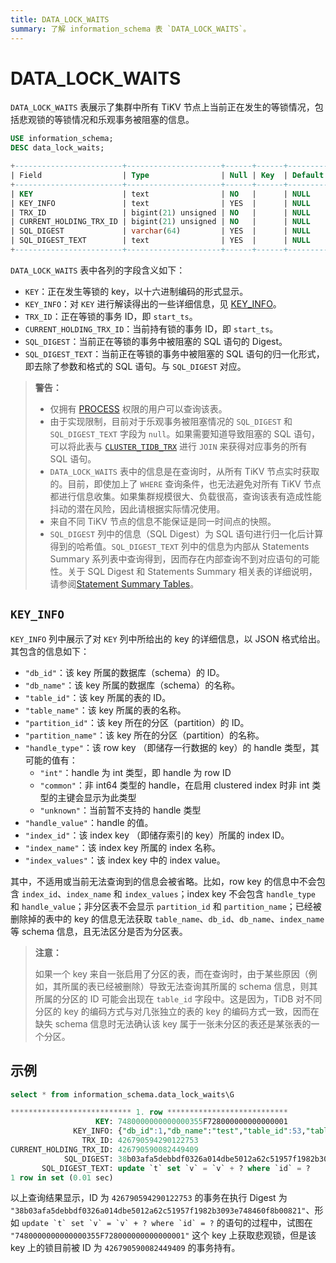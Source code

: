 ```yaml
---
title: DATA_LOCK_WAITS
summary: 了解 information_schema 表 `DATA_LOCK_WAITS`。
---
```


# DATA_LOCK_WAITS

`DATA_LOCK_WAITS` 表展示了集群中所有 TiKV 节点上当前正在发生的等锁情况，包括悲观锁的等锁情况和乐观事务被阻塞的信息。


```sql
USE information_schema;
DESC data_lock_waits;
```

```sql
+------------------------+---------------------+------+------+---------+-------+
| Field                  | Type                | Null | Key  | Default | Extra |
+------------------------+---------------------+------+------+---------+-------+
| KEY                    | text                | NO   |      | NULL    |       |
| KEY_INFO               | text                | YES  |      | NULL    |       |
| TRX_ID                 | bigint(21) unsigned | NO   |      | NULL    |       |
| CURRENT_HOLDING_TRX_ID | bigint(21) unsigned | NO   |      | NULL    |       |
| SQL_DIGEST             | varchar(64)         | YES  |      | NULL    |       |
| SQL_DIGEST_TEXT        | text                | YES  |      | NULL    |       |
+------------------------+---------------------+------+------+---------+-------+
```

`DATA_LOCK_WAITS` 表中各列的字段含义如下：

* `KEY`：正在发生等锁的 key，以十六进制编码的形式显示。
* `KEY_INFO`：对 `KEY` 进行解读得出的一些详细信息，见 [KEY_INFO](#key_info)。
* `TRX_ID`：正在等锁的事务 ID，即 `start_ts`。
* `CURRENT_HOLDING_TRX_ID`：当前持有锁的事务 ID，即 `start_ts`。
* `SQL_DIGEST`：当前正在等锁的事务中被阻塞的 SQL 语句的 Digest。
* `SQL_DIGEST_TEXT`：当前正在等锁的事务中被阻塞的 SQL 语句的归一化形式，即去除了参数和格式的 SQL 语句。与 `SQL_DIGEST` 对应。

> **警告：**
>
> * 仅拥有 [PROCESS](https://dev.mysql.com/doc/refman/8.0/en/privileges-provided.html#priv_process) 权限的用户可以查询该表。
> * 由于实现限制，目前对于乐观事务被阻塞情况的 `SQL_DIGEST` 和 `SQL_DIGEST_TEXT` 字段为 `null`。如果需要知道导致阻塞的 SQL 语句，可以将此表与 [`CLUSTER_TIDB_TRX`](/information-schema/information-schema-tidb-trx.md) 进行 `JOIN` 来获得对应事务的所有 SQL 语句。 
> * `DATA_LOCK_WAITS` 表中的信息是在查询时，从所有 TiKV 节点实时获取的。目前，即使加上了 `WHERE` 查询条件，也无法避免对所有 TiKV 节点都进行信息收集。如果集群规模很大、负载很高，查询该表有造成性能抖动的潜在风险，因此请根据实际情况使用。
> * 来自不同 TiKV 节点的信息不能保证是同一时间点的快照。
> * `SQL_DIGEST` 列中的信息（SQL Digest）为 SQL 语句进行归一化后计算得到的哈希值。`SQL_DIGEST_TEXT` 列中的信息为内部从 Statements Summary 系列表中查询得到，因而存在内部查询不到对应语句的可能性。关于 SQL Digest 和 Statements Summary 相关表的详细说明，请参阅[Statement Summary Tables](/statement-summary-tables.md)。

## `KEY_INFO`

`KEY_INFO` 列中展示了对 `KEY` 列中所给出的 key 的详细信息，以 JSON 格式给出。其包含的信息如下：

* `"db_id"`：该 key 所属的数据库（schema）的 ID。
* `"db_name"`：该 key 所属的数据库（schema）的名称。
* `"table_id"`：该 key 所属的表的 ID。
* `"table_name"`：该 key 所属的表的名称。
* `"partition_id"`：该 key 所在的分区（partition）的 ID。
* `"partition_name"`：该 key 所在的分区（partition）的名称。
* `"handle_type"`：该 row key （即储存一行数据的 key）的 handle 类型，其可能的值有：
    * `"int"`：handle 为 int 类型，即 handle 为 row ID
    * `"common"`：非 int64 类型的 handle，在启用 clustered index 时非 int 类型的主键会显示为此类型
    * `"unknown"`：当前暂不支持的 handle 类型
* `"handle_value"`：handle 的值。
* `"index_id"`：该 index key （即储存索引的 key）所属的 index ID。
* `"index_name"`：该 index key 所属的 index 名称。
* `"index_values"`：该 index key 中的 index value。

其中，不适用或当前无法查询到的信息会被省略。比如，row key 的信息中不会包含 `index_id`、`index_name` 和 `index_values`；index key 不会包含 `handle_type` 和 `handle_value`；非分区表不会显示 `partition_id` 和 `partition_name`；已经被删除掉的表中的 key 的信息无法获取 `table_name`、`db_id`、`db_name`、`index_name` 等 schema 信息，且无法区分是否为分区表。

> **注意：**
>
> 如果一个 key 来自一张启用了分区的表，而在查询时，由于某些原因（例如，其所属的表已经被删除）导致无法查询其所属的 schema 信息，则其所属的分区的 ID 可能会出现在 `table_id` 字段中。这是因为，TiDB 对不同分区的 key 的编码方式与对几张独立的表的 key 的编码方式一致，因而在缺失 schema 信息时无法确认该 key 属于一张未分区的表还是某张表的一个分区。

## 示例


```sql
select * from information_schema.data_lock_waits\G
```

```sql
*************************** 1. row ***************************
                   KEY: 7480000000000000355F728000000000000001
              KEY_INFO: {"db_id":1,"db_name":"test","table_id":53,"table_name":"t","handle_type":"int","handle_value":"1"}
                TRX_ID: 426790594290122753
CURRENT_HOLDING_TRX_ID: 426790590082449409
            SQL_DIGEST: 38b03afa5debbdf0326a014dbe5012a62c51957f1982b3093e748460f8b00821
       SQL_DIGEST_TEXT: update `t` set `v` = `v` + ? where `id` = ?
1 row in set (0.01 sec)
```

以上查询结果显示，ID 为 `426790594290122753` 的事务在执行 Digest 为 `"38b03afa5debbdf0326a014dbe5012a62c51957f1982b3093e748460f8b00821"`、形如 ``update `t` set `v` = `v` + ? where `id` = ?`` 的语句的过程中，试图在 `"7480000000000000355F728000000000000001"` 这个 key 上获取悲观锁，但是该 key 上的锁目前被 ID 为 `426790590082449409` 的事务持有。
